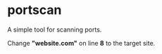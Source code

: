 # portscan
A simple tool for scanning ports.



Change **"website.com"** on line **8** to the target site.





